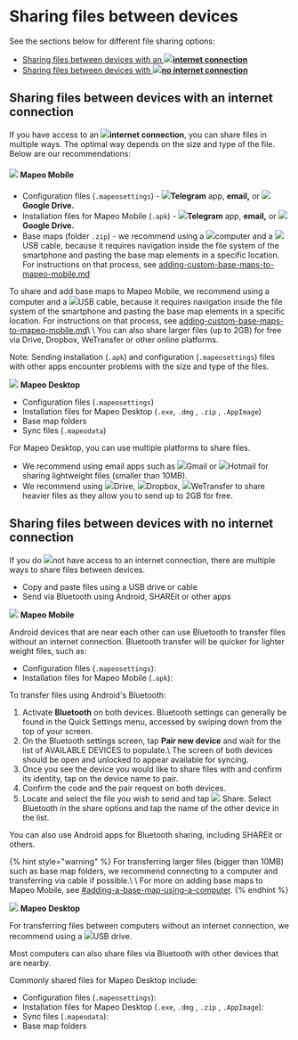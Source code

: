 # Sharing files between devices

See the sections below for different file sharing options:

* [Sharing files between devices with an ![](../../../.gitbook/assets/Internet\_connection.png)**internet connection**](./#sharing-files-between-devices-with-an-internet-connection)
* [Sharing files between devices with ![](../../../.gitbook/assets/no\_internet\_connection.png)**no internet connection**](./#sharing-files-between-devices-with-no-internet-connection)

## **Sharing files between devices with an internet connection**

If you have access to an ![](../../../.gitbook/assets/Internet\_connection.png)**internet connection**, you can share files in multiple ways. The optimal way depends on the size and type of the file. Below are our recommendations:

#### ![](../../../.gitbook/assets/Mapeo\_Mobile.png) **Mapeo Mobile**

* Configuration files (`.mapeosettings`) - ![](../../../.gitbook/assets/Telegram-logo.png)**Telegram** app, **email,** or ![](../../../.gitbook/assets/drive.png)**Google  Drive.**
* Installation files for Mapeo Mobile (`.apk`) - ![](../../../.gitbook/assets/Telegram-logo.png)**Telegram** app, **email,** or ![](../../../.gitbook/assets/drive.png)**Google  Drive.**
* Base maps (folder `.zip`) - we recommend using a ![](../../../.gitbook/assets/laptop\_icon.png)computer and a ![](../../../.gitbook/assets/USB\_cable.png)USB cable, because it requires navigation inside the file system of the smartphone and pasting the base map elements in a specific location. For instructions on that process, see [adding-custom-base-maps-to-mapeo-mobile.md](../../mapeo-mobile-installation-setup/adding-custom-base-maps-to-mapeo-mobile.md "mention")

To share and add base maps to Mapeo Mobile, we recommend using a computer and a ![](../../../.gitbook/assets/USB\_cable.png)USB cable, because it requires navigation inside the file system of the smartphone and pasting the base map elements in a specific location. For instructions on that process, see [adding-custom-base-maps-to-mapeo-mobile.md](../../mapeo-mobile-installation-setup/adding-custom-base-maps-to-mapeo-mobile.md "mention")\ \ You can also share larger files (up to 2GB) for free via Drive, Dropbox, WeTransfer or other online platforms.

Note: Sending installation (`.apk`) and configuration (`.mapeosettings`) files with other apps encounter problems with the size and type of the files.

![](../../../.gitbook/assets/Mapeo\_Desktop.png) **Mapeo Desktop**

* Configuration files (`.mapeosettings`)&#x20;
* Installation files for Mapeo Desktop (`.exe`, `.dmg` , `.zip` , `.AppImage`)&#x20;
* Base map folders&#x20;
* Sync files (`.mapeodata`)&#x20;

For Mapeo Desktop, you can use multiple platforms to share files.&#x20;

* We recommend using email apps such as ![](../../../.gitbook/assets/Gmail-logo.png)Gmail or ![](../../../.gitbook/assets/HOTMAIL\_icon.jpg)Hotmail for sharing lightweight files (smaller than 10MB).&#x20;
* We recommend using ![](../../../.gitbook/assets/drive.png)Drive, ![](../../../.gitbook/assets/DROPBOX.jpg)Dropbox, ![](../../../.gitbook/assets/WE\_TRANSFER.png)WeTransfer to share heavier files as they allow you to send up to 2GB for free.

## **Sharing files between devices with no internet connection**

If you do ![](../../../.gitbook/assets/no\_internet\_connection.png)not have access to an internet connection, there are multiple ways to share files between devices.

* Copy and paste files using a USB drive or cable
* Send via Bluetooth using Android, SHAREit or other apps

![](../../../.gitbook/assets/Mapeo\_Mobile.png) **Mapeo Mobile**

Android devices that are near each other can use Bluetooth to transfer files without an internet connection. Bluetooth transfer will be quicker for lighter weight files, such as:

* Configuration files (`.mapeosettings`):
* Installation files for Mapeo Mobile (`.apk`):

To transfer files using Android's Bluetooth:

1. Activate **Bluetooth** on both devices. Bluetooth settings can generally be found in the Quick Settings menu, accessed by swiping down from the top of your screen.
2. On the Bluetooth settings screen, tap **Pair new device** and wait for the list of AVAILABLE DEVICES to populate.\ The screen of both devices should be open and unlocked to appear available for syncing.
3. Once you see the device you would like to share files with and confirm its identity, tap on the device name to pair.
4. Confirm the code and the pair request on both devices.
5. Locate and select the file you wish to send and tap ![](../../../.gitbook/assets/app\_icons\_share\_35px.png) Share. Select Bluetooth in the share options and tap the name of the other device in the list.

You can also use Android apps for Bluetooth sharing, including SHAREit or others.

{% hint style="warning" %}
For transferring larger files (bigger than 10MB) such as base map folders, we recommend connecting to a computer and transferring via cable if possible.\ \ For more on adding base maps to Mapeo Mobile, see [#adding-a-base-map-using-a-computer](../../mapeo-mobile-installation-setup/adding-custom-base-maps-to-mapeo-mobile.md#adding-a-base-map-using-a-computer "mention").
{% endhint %}

![](../../../.gitbook/assets/Mapeo\_Desktop.png) **Mapeo Desktop**

For transferring files between computers without an internet connection, we recommend using a ![](../../../.gitbook/assets/USB\_stick\_memory.png)USB drive.

Most computers can also share files via Bluetooth with other devices that are nearby.

Commonly shared files for Mapeo Desktop include:

* Configuration files (`.mapeosettings`):
* Installation files for Mapeo Desktop (`.exe`, `.dmg` , `.zip` , `.AppImage`):
* Sync files (`.mapeodata`):
* Base map folders
